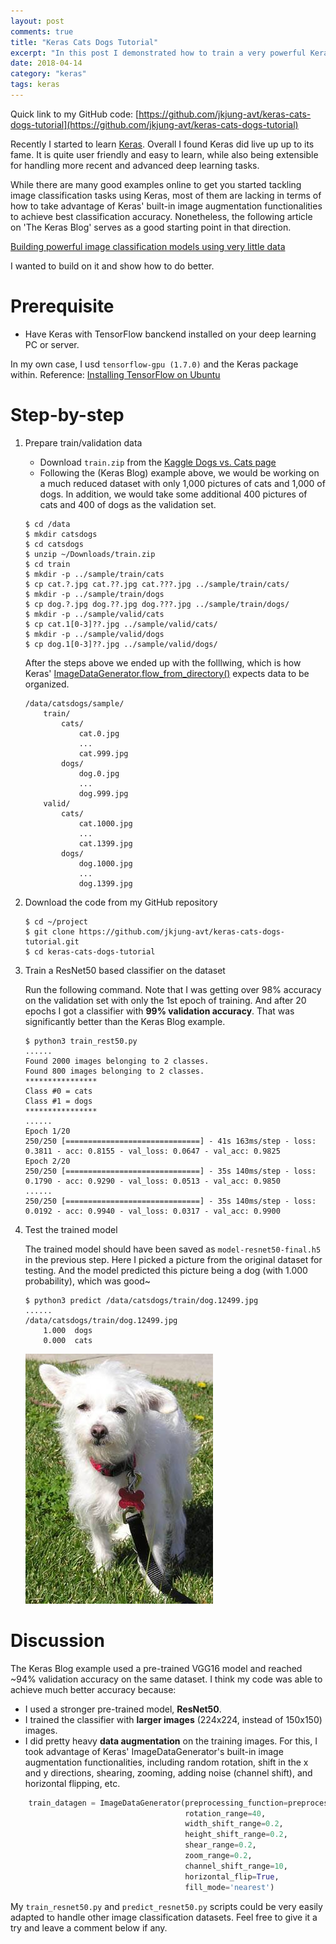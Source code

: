 ```yaml
---
layout: post
comments: true
title: "Keras Cats Dogs Tutorial"
excerpt: "In this post I demonstrated how to train a very powerful Keras image classifier with just a few lines of Python code. The code could be adapted to handle other image classification tasks very easily."
date: 2018-04-14
category: "keras"
tags: keras
---
```


Quick link to my GitHub code: [https://github.com/jkjung-avt/keras-cats-dogs-tutorial](https://github.com/jkjung-avt/keras-cats-dogs-tutorial)

Recently I started to learn [Keras](https://keras.io/). Overall I found Keras did live up up to its fame. It is quite user friendly and easy to learn, while also being extensible for handling more recent and advanced deep learning tasks.

While there are many good examples online to get you started tackling image classification tasks using Keras, most of them are lacking in terms of how to take advantage of Keras' built-in image augmentation functionalities to achieve best classification accuracy. Nonetheless, the following article on 'The Keras Blog' serves as a good starting point in that direction.

[Building powerful image classification models using very little data](https://blog.keras.io/building-powerful-image-classification-models-using-very-little-data.html)

I wanted to build on it and show how to do better.

# Prerequisite

* Have Keras with TensorFlow banckend installed on your deep learning PC or server.

In my own case, I usd `tensorflow-gpu (1.7.0)` and the Keras package within. Reference: [Installing TensorFlow on Ubuntu](https://www.tensorflow.org/install/install_linux)

# Step-by-step

1. Prepare train/validation data

   * Download `train.zip` from the [Kaggle Dogs vs. Cats page](https://www.kaggle.com/c/dogs-vs-cats/data)
   * Following the (Keras Blog) example above, we would be working on a much reduced dataset with only 1,000 pictures of cats and 1,000 of dogs. In addition, we would take some additional 400 pictures of cats and 400 of dogs as the validation set.

   ```
   $ cd /data
   $ mkdir catsdogs
   $ cd catsdogs
   $ unzip ~/Downloads/train.zip
   $ cd train
   $ mkdir -p ../sample/train/cats
   $ cp cat.?.jpg cat.??.jpg cat.???.jpg ../sample/train/cats/
   $ mkdir -p ../sample/train/dogs
   $ cp dog.?.jpg dog.??.jpg dog.???.jpg ../sample/train/dogs/
   $ mkdir -p ../sample/valid/cats
   $ cp cat.1[0-3]??.jpg ../sample/valid/cats/
   $ mkdir -p ../sample/valid/dogs
   $ cp dog.1[0-3]??.jpg ../sample/valid/dogs/
   ```

   After the steps above we ended up with the folllwing, which is how Keras' [ImageDataGenerator.flow_from_directory()](https://keras.io/preprocessing/image/) expects data to be organized.

   ```
   /data/catsdogs/sample/
       train/
           cats/
               cat.0.jpg
               ...
               cat.999.jpg
           dogs/
               dog.0.jpg
               ...
               dog.999.jpg
       valid/
           cats/
               cat.1000.jpg
               ...
               cat.1399.jpg
           dogs/
               dog.1000.jpg
               ...
               dog.1399.jpg
   ```

2. Download the code from my GitHub repository

   ```
   $ cd ~/project
   $ git clone https://github.com/jkjung-avt/keras-cats-dogs-tutorial.git
   $ cd keras-cats-dogs-tutorial
   ```

3. Train a ResNet50 based classifier on the dataset

   Run the following command. Note that I was getting over 98% accuracy on the validation set with only the 1st epoch of training. And after 20 epochs I got a classifier with **99% validation accuracy**. That was significantly better than the Keras Blog example.

   ```
   $ python3 train_rest50.py
   ......
   Found 2000 images belonging to 2 classes.
   Found 800 images belonging to 2 classes.
   ****************
   Class #0 = cats
   Class #1 = dogs
   ****************
   ......
   Epoch 1/20
   250/250 [==============================] - 41s 163ms/step - loss: 0.3811 - acc: 0.8155 - val_loss: 0.0647 - val_acc: 0.9825
   Epoch 2/20
   250/250 [==============================] - 35s 140ms/step - loss: 0.1790 - acc: 0.9290 - val_loss: 0.0513 - val_acc: 0.9850
   ......
   250/250 [==============================] - 35s 140ms/step - loss: 0.0192 - acc: 0.9940 - val_loss: 0.0317 - val_acc: 0.9900
   ```

4. Test the trained model

   The trained model should have been saved as `model-resnet50-final.h5` in the previous step. Here I picked a picture from the original dataset for testing. And the model predicted this picture being a dog (with 1.000 probability), which was good~

   ```
   $ python3 predict /data/catsdogs/train/dog.12499.jpg
   ......
   /data/catsdogs/train/dog.12499.jpg
       1.000  dogs
       0.000  cats
   ```

   ![dog.12499.jpg](/assets/2018-04-14-keras-tutorial/dog.12499.jpg)

# Discussion

The Keras Blog example used a pre-trained VGG16 model and reached ~94% validation accuracy on the same dataset. I think my code was able to achieve much better accuracy because:

* I used a stronger pre-trained model, **ResNet50**.
* I trained the classifier with **larger images** (224x224, instead of 150x150) images.
* I did pretty heavy **data augmentation** on the training images. For this, I took advantage of Keras' ImageDataGenerator's built-in image augmentation functionalities, including random rotation, shift in the x and y directions, shearing, zooming, adding noise (channel shift), and horizontal flipping, etc.

```python
    train_datagen = ImageDataGenerator(preprocessing_function=preprocess_input,
                                       rotation_range=40,
                                       width_shift_range=0.2,
                                       height_shift_range=0.2,
                                       shear_range=0.2,
                                       zoom_range=0.2,
                                       channel_shift_range=10,
                                       horizontal_flip=True,
                                       fill_mode='nearest')
```

My `train_resnet50.py` and `predict_resnet50.py` scripts could be very easily adapted to handle other image classification datasets. Feel free to give it a try and leave a comment below if any.
